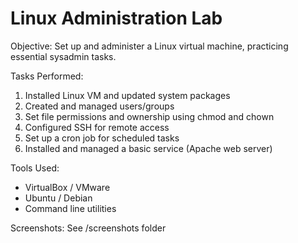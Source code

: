 # Linux Administration Lab

Objective: Set up and administer a Linux virtual machine, practicing essential sysadmin tasks.

Tasks Performed:
1. Installed Linux VM and updated system packages
2. Created and managed users/groups
3. Set file permissions and ownership using chmod and chown
4. Configured SSH for remote access
5. Set up a cron job for scheduled tasks
6. Installed and managed a basic service (Apache web server)

Tools Used:
- VirtualBox / VMware
- Ubuntu / Debian
- Command line utilities

Screenshots: See /screenshots folder
